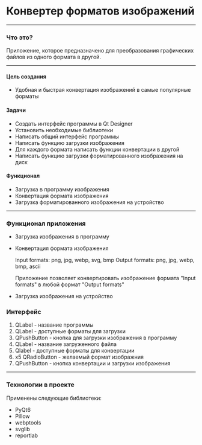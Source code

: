 # Конвертер форматов изображений
___
### Что это?
Приложение, которое предназначено для преобразования графических файлов из одного формата в другой.
___
#### Цель создания
* Удобная и быстрая конвертация изображений в самые популярные форматы
#### Задачи
* Создать интерфейс программы в Qt Designer
* Установить необходимые библиотеки
* Написать общий интерфейс программы
* Написать функцию загрузки изображения
* Для каждого формата написать функции конвертации в другой
* Написать функцию загрузки форматированного изображения на диск
#### Функционал
* Загрузка в программу изображения
* Конвертация формата изображения
* Загрузка форматированного изображения на устройство
___
### Функционал приложения
* Загрузка изображения в программу

* Конвертация формата изображения

    Input formats: png, jpg, webp, svg, bmp
    Output formats: png, jpg, webp, bmp, ascii

    Приложение позволяет конвертировать изображение формата "Input formats" в любой формат "Output formats"
* Загрузка изображения на устройство
### Интерфейс
1. QLabel - название программы
2. QLabel - доступные форматы для загрузки
3. QPushButton - кнопка для загрузки изображения в программу
4. QLabel - название загруженного файла
5. Qlabel - доступные форматы для конвертации
6. x5 QRadioButton - желаемый формат изображния
7. QPushButton - кнопка конвертации и загрузки изображения
___
### Технологии в проекте
Применены следующие библиотеки:
* PyQt6
* Pillow
* webptools
* svglib
* reportlab